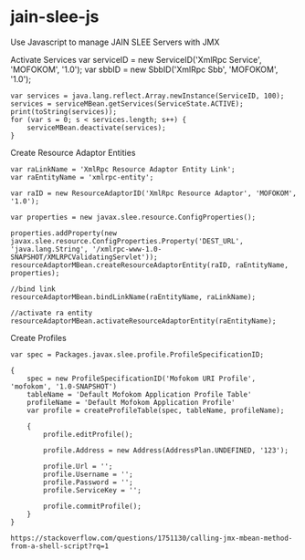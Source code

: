 # jain-slee-js
Use Javascript to manage JAIN SLEE Servers with JMX


Activate Services
    var serviceID = new ServiceID('XmlRpc Service', 'MOFOKOM', '1.0');
    var sbbID = new SbbID('XmlRpc Sbb', 'MOFOKOM', '1.0');

    var services = java.lang.reflect.Array.newInstance(ServiceID, 100);
    services = serviceMBean.getServices(ServiceState.ACTIVE);
    print(toString(services));
    for (var s = 0; s < services.length; s++) {
        serviceMBean.deactivate(services);
    }


Create Resource Adaptor Entities

    var raLinkName = 'XmlRpc Resource Adaptor Entity Link';
    var raEntityName = 'xmlrpc-entity';

    var raID = new ResourceAdaptorID('XmlRpc Resource Adaptor', 'MOFOKOM', '1.0');

    var properties = new javax.slee.resource.ConfigProperties();

    properties.addProperty(new javax.slee.resource.ConfigProperties.Property('DEST_URL', 'java.lang.String', '/xmlrpc-www-1.0-SNAPSHOT/XMLRPCValidatingServlet'));
    resourceAdaptorMBean.createResourceAdaptorEntity(raID, raEntityName, properties);

    //bind link
    resourceAdaptorMBean.bindLinkName(raEntityName, raLinkName);

    //activate ra entity
    resourceAdaptorMBean.activateResourceAdaptorEntity(raEntityName);

Create Profiles

    var spec = Packages.javax.slee.profile.ProfileSpecificationID;

    {
        spec = new ProfileSpecificationID('Mofokom URI Profile', 'mofokom', '1.0-SNAPSHOT')
        tableName = 'Default Mofokom Application Profile Table'
        profileName = 'Default Mofokom Application Profile'
        var profile = createProfileTable(spec, tableName, profileName);

        {
            profile.editProfile();

            profile.Address = new Address(AddressPlan.UNDEFINED, '123');

            profile.Url = '';
            profile.Username = '';
            profile.Password = '';
            profile.ServiceKey = '';

            profile.commitProfile();
        }
    }

    https://stackoverflow.com/questions/1751130/calling-jmx-mbean-method-from-a-shell-script?rq=1
